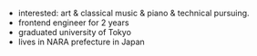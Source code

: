 - interested: art & classical music & piano & technical pursuing.
- frontend engineer for 2 years
- graduated university of Tokyo
- lives in NARA prefecture in Japan
